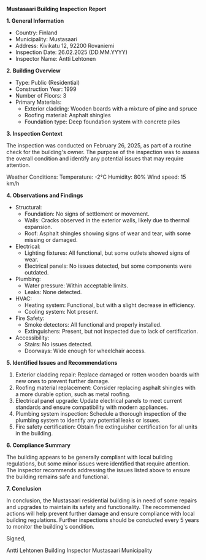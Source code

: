**Mustasaari Building Inspection Report**

**1. General Information**

* Country: Finland
* Municipality: Mustasaari
* Address: Kivikatu 12, 92200 Rovaniemi
* Inspection Date: 26.02.2025 (DD.MM.YYYY)
* Inspector Name: Antti Lehtonen

**2. Building Overview**

* Type: Public (Residential)
* Construction Year: 1999
* Number of Floors: 3
* Primary Materials:
	+ Exterior cladding: Wooden boards with a mixture of pine and spruce
	+ Roofing material: Asphalt shingles
	+ Foundation type: Deep foundation system with concrete piles

**3. Inspection Context**

The inspection was conducted on February 26, 2025, as part of a routine check for the building's owner. The purpose of the inspection was to assess the overall condition and identify any potential issues that may require attention.

Weather Conditions:
Temperature: -2°C
Humidity: 80%
Wind speed: 15 km/h

**4. Observations and Findings**

* Structural:
	+ Foundation: No signs of settlement or movement.
	+ Walls: Cracks observed in the exterior walls, likely due to thermal expansion.
	+ Roof: Asphalt shingles showing signs of wear and tear, with some missing or damaged.
* Electrical:
	+ Lighting fixtures: All functional, but some outlets showed signs of wear.
	+ Electrical panels: No issues detected, but some components were outdated.
* Plumbing:
	+ Water pressure: Within acceptable limits.
	+ Leaks: None detected.
* HVAC:
	+ Heating system: Functional, but with a slight decrease in efficiency.
	+ Cooling system: Not present.
* Fire Safety:
	+ Smoke detectors: All functional and properly installed.
	+ Extinguishers: Present, but not inspected due to lack of certification.
* Accessibility:
	+ Stairs: No issues detected.
	+ Doorways: Wide enough for wheelchair access.

**5. Identified Issues and Recommendations**

1. Exterior cladding repair: Replace damaged or rotten wooden boards with new ones to prevent further damage.
2. Roofing material replacement: Consider replacing asphalt shingles with a more durable option, such as metal roofing.
3. Electrical panel upgrade: Update electrical panels to meet current standards and ensure compatibility with modern appliances.
4. Plumbing system inspection: Schedule a thorough inspection of the plumbing system to identify any potential leaks or issues.
5. Fire safety certification: Obtain fire extinguisher certification for all units in the building.

**6. Compliance Summary**

The building appears to be generally compliant with local building regulations, but some minor issues were identified that require attention. The inspector recommends addressing the issues listed above to ensure the building remains safe and functional.

**7. Conclusion**

In conclusion, the Mustasaari residential building is in need of some repairs and upgrades to maintain its safety and functionality. The recommended actions will help prevent further damage and ensure compliance with local building regulations. Further inspections should be conducted every 5 years to monitor the building's condition.

Signed,

Antti Lehtonen
Building Inspector
Mustasaari Municipality